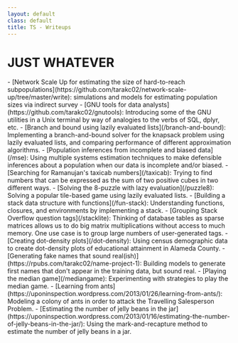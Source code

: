 ```yaml
---
layout: default
class: default
title: TS - Writeups
---
```


<h1>JUST WHATEVER</h1>
- [Network Scale Up for estimating the size of hard-to-reach
  subpopulations](https://github.com/tarakc02/network-scale-up/tree/master/write):
  simulations and models for estimating population sizes via indirect survey
- [GNU tools for data analysts](https://github.com/tarakc02/gnutools): Introducing some of the GNU utilities in a Unix terminal by way of analogies to the verbs of SQL, dplyr, etc.
- [Branch and bound using lazily evaluated lists](/branch-and-bound): Implementing a branch-and-bound solver for the knapsack problem using lazily evaluated lists, and comparing performance of different approximation algorithms. 
- [Population inferences from incomplete and biased data](/mse): Using multiple systems estimation techniques to make defensible inferences about a population when our data is incomplete and/or biased.
- [Searching for Ramanujan's taxicab numbers](/taxicab): Trying to find numbers that can be expressed as the sum of two positive cubes in two different ways.
- [Solving the 8-puzzle with lazy evaluation](/puzzle8): Solving a popular tile-based game using lazily evaluated lists.
- [Building a stack data structure with functions](/fun-stack): Understanding functions, closures, and environments by implementing a stack.
- [Grouping Stack Overflow question tags](/stacklite): Thinking of database tables as sparse matrices allows us to do big matrix multiplications without access to much memory. One use case is to group large numbers of user-generated tags. 
- [Creating dot-density plots](/dot-density): Using census demographic data to create dot-density plots of educational attainment in Alameda County.
- [Generating fake names that sound real(ish)](https://rpubs.com/tarakc02/name-project-1): Building models to generate first names that don't appear in the training data, but sound real. 
- [Playing the median game](/mediangame): Experimenting with strategies to play the median game.
- [Learning from ants](https://uponinspection.wordpress.com/2013/01/26/learning-from-ants/): Modeling a colony of ants in order to attack the Travelling Salesperson Problem.
- [Estimating the number of jelly beans in the jar](https://uponinspection.wordpress.com/2013/01/16/estimating-the-number-of-jelly-beans-in-the-jar/): Using the mark-and-recapture method to estimate the number of jelly beans in a jar.
